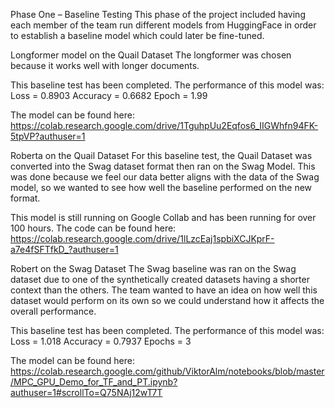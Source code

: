 Phase One – Baseline Testing
This phase of the project included having each member of the team run different models from HuggingFace in order to establish a baseline model which could later be fine-tuned.

Longformer model on the Quail Dataset
The longformer was chosen because it works well with longer documents. 

This baseline test has been completed. The performance of this model was:
	Loss = 0.8903
	Accuracy = 0.6682
	Epoch = 1.99

The model can be found here:
https://colab.research.google.com/drive/1TguhpUu2Eqfos6_IIGWhfn94FK-5tpVP?authuser=1


Roberta on the Quail Dataset
For this baseline test, the Quail Dataset was converted into the Swag dataset format then ran on the Swag Model. This was done because we feel our data better aligns with the data of the Swag model, so we wanted to see how well the baseline performed on the new format.

This model is still running on Google Collab and has been running for over 100 hours. The code can be found here: 
https://colab.research.google.com/drive/1lLzcEaj1spbiXCJKprF-a7e4fSFTfkD_?authuser=1


Robert on the Swag Dataset
The Swag baseline was ran on the Swag dataset due to one of the synthetically created datasets having a shorter context than the others. The team wanted to have an idea on how well this dataset would perform on its own so we could understand how it affects the overall performance.

This baseline test has been completed. The performance of this model was:
	Loss = 1.018
	Accuracy = 0.7937
	Epochs = 3

The model can be found here: 
https://colab.research.google.com/github/ViktorAlm/notebooks/blob/master/MPC_GPU_Demo_for_TF_and_PT.ipynb?authuser=1#scrollTo=Q75NAj12wT7T

